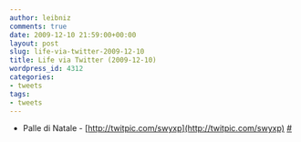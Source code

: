 ```yaml
---
author: leibniz
comments: true
date: 2009-12-10 21:59:00+00:00
layout: post
slug: life-via-twitter-2009-12-10
title: Life via Twitter (2009-12-10)
wordpress_id: 4312
categories:
- tweets
tags:
- tweets
---
```



	
  * Palle di Natale - [http://twitpic.com/swyxp](http://twitpic.com/swyxp) [#](http://twitter.com/leibniz/statuses/6530040179)


